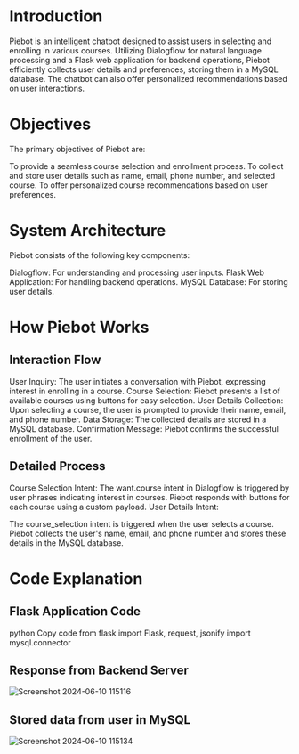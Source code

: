 # Introduction
Piebot is an intelligent chatbot designed to assist users in selecting and enrolling in various courses. Utilizing Dialogflow for natural language processing and a Flask web application for backend operations, Piebot efficiently collects user details and preferences, storing them in a MySQL database. The chatbot can also offer personalized recommendations based on user interactions.

# Objectives
The primary objectives of Piebot are:

To provide a seamless course selection and enrollment process.
To collect and store user details such as name, email, phone number, and selected course.
To offer personalized course recommendations based on user preferences.
# System Architecture
Piebot consists of the following key components:

Dialogflow: For understanding and processing user inputs.
Flask Web Application: For handling backend operations.
MySQL Database: For storing user details.
# How Piebot Works
## Interaction Flow
User Inquiry: The user initiates a conversation with Piebot, expressing interest in enrolling in a course.
Course Selection: Piebot presents a list of available courses using buttons for easy selection.
User Details Collection: Upon selecting a course, the user is prompted to provide their name, email, and phone number.
Data Storage: The collected details are stored in a MySQL database.
Confirmation Message: Piebot confirms the successful enrollment of the user.
## Detailed Process
Course Selection Intent:
The want.course intent in Dialogflow is triggered by user phrases indicating interest in courses.
Piebot responds with buttons for each course using a custom payload.
User Details Intent:

The course_selection intent is triggered when the user selects a course.
Piebot collects the user's name, email, and phone number and stores these details in the MySQL database.
# Code Explanation
## Flask Application Code
python
Copy code
from flask import Flask, request, jsonify
import mysql.connector
## Response from Backend Server
![Screenshot 2024-06-10 115116](https://github.com/principie/PieBot/assets/93659513/fc6e230e-f0ec-4912-bae2-c21608f1b3aa)
## Stored data from user in MySQL 
![Screenshot 2024-06-10 115134](https://github.com/principie/PieBot/assets/93659513/3e79b88a-e599-4a99-a172-f89bb07f13b6)
